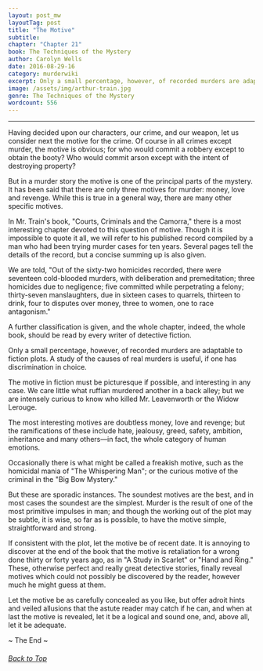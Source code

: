 ```yaml
---
layout: post_mw
layoutTag: post
title: "The Motive"
subtitle:
chapter: "Chapter 21"
book: The Techniques of the Mystery
author: Carolyn Wells
date: 2016-08-29-16
category: murderwiki
excerpt: Only a small percentage, however, of recorded murders are adaptable to fiction plots. A study of the causes of real murders is useful, if one has discrimination in choice.
image: /assets/img/arthur-train.jpg
genre: The Techniques of the Mystery
wordcount: 556
---
```


<hr>

Having decided upon our characters, our crime, and our weapon, let us consider next the motive for the crime. Of course in all crimes except murder, the motive is obvious; for who would commit a robbery except to obtain the booty? Who would commit arson except with the intent of destroying property?

But in a murder story the motive is one of the principal parts of the mystery. It has been said that there are only three motives for murder: money, love and revenge. While this is true in a general way, there are many other specific motives.

In Mr. Train&#39;s book, &quot;Courts, Criminals and the Camorra,&quot; there is a most interesting chapter devoted to this question of motive. Though it is impossible to quote it all, we will refer to his published record compiled by a man who had been trying murder cases for ten years. Several pages tell the details of the record, but a concise summing up is also given.

We are told, &quot;Out of the sixty-two homicides recorded, there were seventeen cold-blooded murders, with deliberation and premeditation; three homicides due to negligence; five committed while perpetrating a felony; thirty-seven manslaughters, due in sixteen cases to quarrels, thirteen to drink, four to disputes over money, three to women, one to race antagonism.&quot;

A further classification is given, and the whole chapter, indeed, the whole book, should be read by every writer of detective fiction.

Only a small percentage, however, of recorded murders are adaptable to fiction plots. A study of the causes of real murders is useful, if one has discrimination in choice.

The motive in fiction must be picturesque if possible, and interesting in any case. We care little what ruffian murdered another in a back alley; but we are intensely curious to know who killed Mr. Leavenworth or the Widow Lerouge.

The most interesting motives are doubtless money, love and revenge; but the ramifications of these include hate, jealousy, greed, safety, ambition, inheritance and many others—in fact, the whole category of human emotions.

Occasionally there is what might be called a freakish motive, such as the homicidal mania of &quot;The Whispering Man&quot;; or the curious motive of the criminal in the &quot;Big Bow Mystery.&quot;

But these are sporadic instances. The soundest motives are the best, and in most cases the soundest are the simplest. Murder is the result of one of the most primitive impulses in man; and though the working out of the plot may be subtle, it is wise, so far as is possible, to have the motive simple, straightforward and strong.

If consistent with the plot, let the motive be of recent date. It is annoying to discover at the end of the book that the motive is retaliation for a wrong done thirty or forty years ago, as in &quot;A Study in Scarlet&quot; or &quot;Hand and Ring.&quot; These, otherwise perfect and really great detective stories, finally reveal motives which could not possibly be discovered by the reader, however much he might guess at them.

Let the motive be as carefully concealed as you like, but offer adroit hints and veiled allusions that the astute reader may catch if he can, and when at last the motive is revealed, let it be a logical and sound one, and, above all, let it be adequate.

<p id="theend">~ The End ~

<h6 class="btt"><a href="#top">Back to Top</a></h6>
